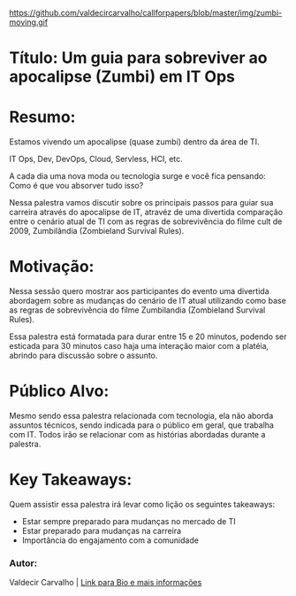 https://github.com/valdecircarvalho/callforpapers/blob/master/img/zumbi-moving.gif

# Título: Um guia para sobreviver ao apocalipse (Zumbi) em IT Ops


# Resumo:


Estamos vivendo um apocalipse (quase zumbi) dentro da área de TI.

IT Ops, Dev, DevOps, Cloud, Servless, HCI, etc.

A cada dia uma nova moda ou tecnologia surge e você fica pensando: Como é que vou absorver tudo isso?

Nessa palestra vamos discutir sobre os principais passos para guiar sua carreira através do apocalipse de IT, atravéz de uma divertida comparação entre o cenário atual de TI com as regras de sobrevivência do filme cult de 2009, Zumbilândia (Zombieland Survival Rules).


# Motivação:

Nessa sessão quero mostrar aos participantes do evento uma divertida abordagem sobre as mudanças do cenário de IT atual utilizando como base as regras de sobrevivência do filme Zumbilandia (Zombieland Survival Rules).

Essa palestra está formatada para durar entre 15 e 20 minutos, podendo ser esticada para 30 minutos caso haja uma interação maior com a platéia, abrindo para discussão sobre o assunto.


# Público Alvo:

Mesmo sendo essa palestra relacionada com tecnologia, ela não aborda assuntos técnicos, sendo indicada para o público em geral, que trabalha com IT. Todos irão se relacionar com as histórias abordadas durante a palestra.

# Key Takeaways:

Quem assistir essa palestra irá levar como lição os seguintes takeaways:

+ Estar sempre preparado para mudanças no mercado de TI
+ Estar preparado para mudanças na carreira
+ Importância do engajamento com a comunidade

### Autor:

Valdecir Carvalho | [Link para Bio e mais informações](https://github.com/valdecircarvalho/callforpapers/blob/master/bio.md)

